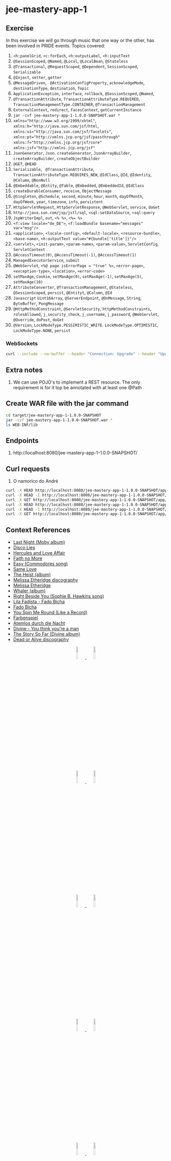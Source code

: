# jee-mastery-app-1

## Exercise

In this exercise we will go through music that one way or the other, has been involved in PRIDE events.
Topics covered:

1. `<h:panelGrid`, `<c:forEach`, `<h:outputLabel`, `<h:inputText`
2. `@SessionScoped`, `@Named`, `@Local`, `@LocalBean`, `@Stateless`
3. `@Transactional`, `@RequestScoped`, `@Dependent`, `SessionScoped`, `Serializable`
4. `@Inject`, `setter`, `getter`
5. `@MessageDriven`, ` @ActivationConfigProperty`, `acknowledgeMode`, `destinationType`, `destination`, `Topic`
6. `ApplicationException`, `interface`, `rollback`, `@SessionScoped`, `@Named`,
7. `@TransactionAttribute`, `TransactionAttributeType.REQUIRED`, `TransactionManagementType.CONTAINER`, `@TransactionManagement`
8. `ExternalContext`, `redirect`, `FacesContext`, `getCurrentInstance`
9. `jar -cvf jee-mastery-app-1-1.0.0-SNAPSHOT.war *`
10. `xmlns="http://www.w3.org/1999/xhtml"`, `xmlns:h="http://java.sun.com/jsf/html`, `xmlns:ui="http://java.sun.com/jsf/facelets"`, `xmlns:pt="http://xmlns.jcp.org/jsf/passthrough"` `xmlns:f="http://xmlns.jcp.org/jsf/core"` `xmlns:jsf="http://xmlns.jcp.org/jsf"`
11. `JsonGenerator`, `Json`. `createGenerator`, `JsonArrayBuilder`, `createArrayBuilder`, `createObjectBuilder`
12. `@GET`, `@HEAD`
13. `Serializable`, ` @TransactionAttribute`, `TransactionAttributeType.REQUIRES_NEW`, `@IdClass`, `@Id`, `@Identity`, `@Column`, `@NonNull`
14. `@Embeddable`, `@Entity`, `@Table`, `@Embedded`, `@EmbeddedId`, `@IdClass`
15. `createDurableConsumer`, `receive`, `ObjectMessage`
16. `@Singleton`,  `@Schedule`, `second`, `minute`, `hour`, `month`, `dayOfMonth`, `dayOfWeek`, `year`, `timezone`, `info`, `persistent`
17. `HttpServletRequest`, `HttpServletResponse`, `@WebServlet`, `service`, `doGet`
18. `http://java.sun.com/jsp/jstl/sql`, `<sql:setDataSource`, `<sql:query`
19. `JspWriterImpl`, `out`, `<% %>`, `<%= %>`
20. `<f:view locale="de_DE">`, `<f:loadBundle basename="messages" var="msg"/>`
21. `<application>`, `<locale-config>`, `<default-locale>`, `<resource-bundle>`,` <base-name>`, `<h:outputText value="#{bundle['title']}"/>`
22. `<servlet>`, `<init-param>`, `<param-name>`, `<param-value>`, `ServletConfig`, `ServletContext`
23. `@AccessTimeout(0)`, `@AccessTimeout(-1)`, `@AccessTimeout(1)`
24. `ManagedExecutorService`, `submit`
25. `@WebServlet`, `<%@ page isErrorPage = "true" %>`, `<error-page>`, `<exception-type>`, `<location>`, `<error-code>`
26. `setMaxAge`, `Cookie`, `setMaxAge(0)`, `setMaxAge(-1)`, `setMaxAge(5)`, `setMaxAge(10)`
27. `AttributeConverter`, `@TransactionManagement`, `@Stateless`, `@SessionScoped`, `persist`, `@Entityt`, `@Column`, `@Id`
28. `Javascript` `Uint16Array`, `@ServerEndpoint`, `@OnMessage`, `String`, `ByteBuffer`, `PongMessage`
29. `@HttpMethodConstraint`, `@ServletSecurity`, `httpMethodConstraints`, `rolesAllowed`, `j_security_check`, `j_username`, `j_password`, `@WebServlet`, `@Override`, `doPost`, `doGet`
30. `@Version`, `LockModeType.PESSIMISTIC_WRITE`. `LockModeType.OPTIMISTIC`, `LockModeType.NONE`, `persist`

### WebSockets

```bash
curl --include --no-buffer --header "Connection: Upgrade" --header "Upgrade: websocket" --header "Host: localhost:8080" --header "Origin: http://localhost:8080" --header "Sec-WebSocket-Key: SomeKey==" --header "Sec-WebSocket-Version: 13" http://localhost:8080/jee-mastery-app-1-1.0.0-SNAPSHOT/lyricsreceiver
```

## Extra notes

1. We can use POJO's to implement a REST resource. The only requirement is for it top be annotated with at least one @Path

## Create WAR file with the jar command

```bash
cd target/jee-mastery-app-1-1.0.0-SNAPSHOT
jar -cvf jee-mastery-app-1-1.0.0-SNAPSHOT.war *
ls WEB-INF/lib
```

## Endpoints

1. http://localhost:8080/jee-mastery-app-1-1.0.0-SNAPSHOT/

## Curl requests

1. O namorico do André

```bash
curl -X HEAD http://localhost:8080/jee-mastery-app-1-1.0.0-SNAPSHOT/app/fado/bands
curl -X HEAD -I http://localhost:8080/jee-mastery-app-1-1.0.0-SNAPSHOT/app/fado/bands
curl -X GET http://localhost:8080/jee-mastery-app-1-1.0.0-SNAPSHOT/app/fado/bands
curl -X HEAD http://localhost:8080/jee-mastery-app-1-1.0.0-SNAPSHOT/app/fado/bands/head
curl -X HEAD -I http://localhost:8080/jee-mastery-app-1-1.0.0-SNAPSHOT/app/fado/bands/head
curl -X GET http://localhost:8080/jee-mastery-app-1-1.0.0-SNAPSHOT/app/fado/bands/head
```
## Context References

-   [Last Night (Moby album)](https://en.wikipedia.org/wiki/Last_Night_(Moby_album))
-   [Disco Lies](https://en.wikipedia.org/wiki/Disco_Lies)
-   [Hercules and Love Affair](https://en.wikipedia.org/wiki/Hercules_and_Love_Affair)
-   [Faith no More](https://en.wikipedia.org/wiki/Faith_No_More)
-   [Easy (Commodores song)](https://en.wikipedia.org/wiki/Easy_(Commodores_song))
-   [Same Love](https://en.wikipedia.org/wiki/Same_Love)
-   [The Heist (album)](https://en.wikipedia.org/wiki/The_Heist_(album))
-   [Melissa Etheridge discography](https://en.wikipedia.org/wiki/Melissa_Etheridge_discography)
-   [Melissa Etheridge](https://en.wikipedia.org/wiki/Melissa_Etheridge)
-   [Whaler (album)](https://en.wikipedia.org/wiki/Whaler_(album))
-   [Right Beside You (Sophie B. Hawkins song)](https://en.wikipedia.org/wiki/Right_Beside_You_(Sophie_B._Hawkins_song))
-   [Lila Fadista - Fado Bicha](https://www.qobuz.com/ie-en/album/lila-fadista-fado-bicha/l390otcj1c1db)
-   [Fado Bicha](https://www.facebook.com/fadobicha/)
-   [You Spin Me Round (Like a Record)](https://en.wikipedia.org/wiki/You_Spin_Me_Round_(Like_a_Record))
-   [Farbenspiel](https://en.wikipedia.org/wiki/Farbenspiel)
-   [Atemlos durch die Nacht](https://en.wikipedia.org/wiki/Atemlos_durch_die_Nacht)
-   [Divine - You think you're a man](https://en.wikipedia.org/wiki/You_Think_You%27re_a_Man)
-   [The Story So Far (Divine album)](https://en.wikipedia.org/wiki/The_Story_So_Far_(Divine_album))
-   [Dead or Alive discography](https://en.wikipedia.org/wiki/Dead_or_Alive_discography)

<div align="center">
      <a title="Melissa Etheridge - Angels Would Fall" href="https://www.youtube.com/watch?v=eC8FfGvCFho">
     <img 
          src="https://img.youtube.com/vi/eC8FfGvCFho/0.jpg" 
          style="width:10%;">
      </a>
      <a title="Sophie B. Hawkins - Right Beside You" href="https://www.youtube.com/watch?v=VDJSOAYEzPA">
     <img 
          src="https://img.youtube.com/vi/VDJSOAYEzPA/0.jpg" 
          style="width:10%;">
      </a>
</div>
<div align="center">
      <a title="Divine - You Think You're a Man" href="https://www.youtube.com/watch?v=063RGou-P_8">
     <img 
          src="https://img.youtube.com/vi/063RGou-P_8/0.jpg" 
          style="width:10%;">
      </a>
      <a title="Full Frontal - You Think You're a Man" href="https://www.youtube.com/watch?v=Esxotxomw8s">
     <img 
          src="https://img.youtube.com/vi/Esxotxomw8s/0.jpg" 
          style="width:10%;">
      </a>
</div>
<div align="center">
      <a title="Donna Summer - Could it be magic" href="https://www.youtube.com/watch?v=3G8FJPdhSOY">
     <img 
          src="https://img.youtube.com/vi/3G8FJPdhSOY/0.jpg" 
          style="width:10%;">
      </a>
      <a title="Helene Fischer - Atemlos durch die Nacht" href="https://www.youtube.com/watch?v=haECT-SerHk">
     <img 
          src="https://img.youtube.com/vi/haECT-SerHk/0.jpg" 
          style="width:10%;">
      </a>
</div>

<div align="center">
      <a title="Dead or Alive - You Spin Me Round (Like a Record)" href="https://www.youtube.com/watch?v=PGNiXGX2nLU">
     <img 
          src="https://img.youtube.com/vi/PGNiXGX2nLU/0.jpg" 
          style="width:10%;">
      </a>
      <a title="Moby - Disco Lies" href="https://www.youtube.com/watch?v=RjJYznmSjkg">
     <img 
          src="https://img.youtube.com/vi/RjJYznmSjkg/0.jpg" 
          style="width:10%;">
      </a>
</div>

<div align="center">
      <a title="Scissor Sisters - Let's have a Kiki" href="https://www.youtube.com/watch?v=eGCD4xb-Tr8">
     <img 
          src="https://img.youtube.com/vi/eGCD4xb-Tr8/0.jpg" 
          style="width:10%;">
      </a>
      <a title="NERVO feat. Kylie Minogue, Jake Shears & Nile Rodgers - The other boys" href="https://www.youtube.com/watch?v=N62Edu_WIhs">
     <img 
          src="https://img.youtube.com/vi/N62Edu_WIhs/0.jpg" 
          style="width:10%;">
      </a>
</div>
<div align="center">
      <a title="Kylie Minogue - All the lovers" href="https://www.youtube.com/watch?v=frv6FOt1BNI">
     <img 
          src="https://img.youtube.com/vi/frv6FOt1BNI/0.jpg" 
          style="width:10%;">
      </a>
      <a title="St. Vincent - Fast Slow Disco" href="https://www.youtube.com/watch?v=dNm0b2SCXxY">
     <img 
          src="https://img.youtube.com/vi/dNm0b2SCXxY/0.jpg" 
          style="width:10%;">
      </a>
</div>
<div align="center">
      <a title="Hercules & Love Affair - Do You Feel The Same?" href="https://www.youtube.com/watch?v=JozUoRIbsEE">
     <img 
          src="https://img.youtube.com/vi/JozUoRIbsEE/0.jpg" 
          style="width:10%;">
      </a>
      <a title="Dorian & Pimp Flaco - Dual" href="https://www.youtube.com/watch?v=TBZ52zCD0zk">
     <img 
          src="https://img.youtube.com/vi/TBZ52zCD0zk/0.jpg" 
          style="width:10%;">
      </a>
</div>
<div align="center">
      <a title="Macklemore & Ryan Lewis, Mary Lambert - Same Love" href="https://www.youtube.com/watch?v=hlVBg7_08n0">
     <img 
          src="https://img.youtube.com/vi/hlVBg7_08n0/0.jpg" 
          style="width:10%;">
      </a>
      <a title="P!nk - Raise Your Glass" href="https://www.youtube.com/watch?v=XjVNlG5cZyQ">
     <img 
          src="https://img.youtube.com/vi/XjVNlG5cZyQ/0.jpg" 
          style="width:10%;">
      </a>
</div>
<div align="center">
      <a title="Fado Bicha - O Namorico do André" href="https://www.youtube.com/watch?v=GrZv7FJGUKE">
     <img 
          src="https://img.youtube.com/vi/GrZv7FJGUKE/0.jpg" 
          style="width:10%;">
      </a>
      <a title="In-Grid - Tu Es Foutu (LAMUR)" href="https://www.youtube.com/watch?v=MZqlhQm7hv4">
     <img 
          src="https://img.youtube.com/vi/MZqlhQm7hv4/0.jpg" 
          style="width:10%;">
      </a>
</div>

<div align="center">
      <a title="Faith no more - Easy" href="https://www.youtube.com/watch?v=vPzDTfIb0DU">
     <img 
          src="https://img.youtube.com/vi/vPzDTfIb0DU/0.jpg" 
          style="width:10%;">
      </a>
      <a title="The Young Professionals feat Uriel Yekutiel - D.I.S.C.O." href="https://www.youtube.com/watch?v=VcZnRz7WujA">
     <img 
          src="https://img.youtube.com/vi/VcZnRz7WujA/0.jpg" 
          style="width:10%;">
      </a>
</div>

<div align="center">
      <a title="La Prohibida - Baloncesto" href="https://www.youtube.com/watch?v=HSzekat1ajU">
     <img 
          src="https://img.youtube.com/vi/HSzekat1ajU/0.jpg" 
          style="width:10%;">
      </a>
      <a title="Katy Perry - I Kissed a Girl" href="https://www.youtube.com/watch?v=tAp9BKosZXs">
     <img 
          src="https://img.youtube.com/vi/tAp9BKosZXs/0.jpg" 
          style="width:10%;">
      </a>
</div>

## References

-   [42.2 Lock Modes](https://docs.oracle.com/javaee/7/tutorial/persistence-locking002.htm)
-   [Locking in JPA](https://www.objectdb.com/java/jpa/persistence/lock)
-   [How does LockModeType.OPTIMISTIC work in JPA and Hibernate](https://vladmihalcea.com/hibernate-locking-patterns-how-does-optimistic-lock-mode-work/)
-   [JSR 338: JavaTM Persistence API, Version 2.1](https://download.oracle.com/otn-pub/jcp/persistence-2_1-fr-eval-spec/JavaPersistence.pdf?AuthParam=1611180403_428ca418c9306d162b6b4194d54123fe)
-   [Difference between Shared Lock and Exclusive Lock](https://www.geeksforgeeks.org/difference-between-shared-lock-and-exclusive-lock/#:~:text=Exclusive%20Lock%20(X)%20%3A&text=Also%20called%20write%20lock.,one%20transaction%20at%20a%20time.)
-   [Optimistic vs. Pessimistic locking](https://stackoverflow.com/questions/129329/optimistic-vs-pessimistic-locking)
-   [What is isErrorPage attribute in JSP?](https://www.tutorialspoint.com/what-is-iserrorpage-attribute-in-jsp)
-   [Error Handler Servlet: how to get exception cause](https://stackoverflow.com/questions/4207586/error-handler-servlet-how-to-get-exception-cause)
-   [Optimistic locking and automatic retry](https://enterprisecraftsmanship.com/posts/optimistic-locking-automatic-retry/#:~:text=Pessimistic%20locking%20is%20when%20you,to%20proceed%20with%20the%20update.)
-   [Lock Modes](https://docs.oracle.com/javaee/6/tutorial/doc/gkjiu.html)
-   [Using the WebSocket API in a Web Application](https://netbeans.apache.org/kb/docs/javaee/maven-websocketapi.html#_sending_binary_data_to_the_endpoint)
-   [ServletConfig Interface](https://www.javatpoint.com/servletconfig)
-   [JSTL Format Tag fmt:setLocale Example](https://www.codejava.net/java-ee/jstl/jstl-format-tag-setlocale)
-   [JViews JSF applications globalization and multicultural support](https://help.perforce.com/visualization/jviews/8.10/jviews-charts810/doc/html/en-US/Content/Visualization/Documentation/JViews/JViews_Charts/_pubskel/ps_usrwebcharts476.html)
-   [Creating Durable Subscriptions](https://docs.oracle.com/cd/E19798-01/821-1841/bncgd/index.html#:~:text=To%20delete%20a%20durable%20subscription,unsubscribe(%22MySub%22)%3B)
-   [Interface JsonReader](https://docs.oracle.com/javaee/7/api/javax/json/JsonReader.html)
-   [How to use Message Selectors to filter messages](https://timjansen.github.io/jarfiller/guide/jms/selectors.xhtml)
-   [JPA issue in combo with @SessionScoped](http://tomee-openejb.979440.n4.nabble.com/JPA-issue-in-combo-with-SessionScoped-td4662268.html)
-   [JMSContext createContext(int sessionMode)](https://docs.oracle.com/javaee/7/api/javax/jms/ConnectionFactory.html#createContext-int-)
-   [JSTL - Core <c:forEach>, <c:forTokens> Tag](https://www.tutorialspoint.com/jsp/jstl_core_foreach_tag.htm)
-   [8.8. Transactional Stateful Session Beans](http://www.cs.ait.ac.th/~on/O/oreilly/java-ent/ebeans/ch08_08.htm)
-   [Transaction Annotations](http://tomee.apache.org/transaction-annotations.html)
-   [EJB - Transactions](https://www.tutorialspoint.com/ejb/ejb_transactions.htm)
-   [Programming WebLogic Enterprise JavaBeans](https://docs.oracle.com/cd/E13222_01/wls/docs103/ejb/index.html)
-   [CDI : WELD-001408 Unsatisfied dependencies, how to resolve it?](https://stackoverflow.com/questions/22191377/cdi-weld-001408-unsatisfied-dependencies-how-to-resolve-it)
-   [The Java EE 6 Tutorial using scopes](https://docs.oracle.com/javaee/6/tutorial/doc/gjbbk.html)
-   [JSR 352: Batch Applications for the Java Platform](https://jcp.org/en/jsr/detail?id=352)
-   [An Overview of Batch Processing in Java EE 7.0](https://www.oracle.com/technical-resources/articles/java/batch-processing-ee-7.html)
-   [CDI @RequestScoped](https://tomee.apache.org/examples-trunk/cdi-request-scope/)
-   [An Overview of CDI Events](https://dzone.com/articles/an-overview-of-cdi-events)
-   [Using Events in CDI Applications](https://docs.oracle.com/javaee/6/tutorial/doc/gkhic.html)
-   [Chapter 2. Concepts](https://docs.jboss.org/cdi/spec/1.0/html/concepts.html)
-   [Native CDI Qualifiers: @Any and @Default](https://abhirockzz.wordpress.com/2015/09/27/native-cdi-qualifiers-any-and-default/)
-   [The built-in qualifiers @Default and @Any](https://dzone.com/articles/built-qualifiers-default-and)
-   [JBoss - Chapter 3. Programming model](https://docs.jboss.org/cdi/spec/1.0/html/implementation.html)
-   [Annotation Type Inject](https://docs.oracle.com/javaee/6/api/javax/inject/Inject.html)
-   [Dependency Injection, Annotations, and why Java is Better Than you Think it is](https://www.objc.io/issues/11-android/dependency-injection-in-java/)
-   [Chapter 37. Partial Deployment Descriptors](https://docs.jboss.org/ejb3/docs/tutorial/1.0.7/html/Partial_deployment_descriptor.html)
-   [Deployment Descriptor Schema and Document Type Definitions Reference](https://docs.oracle.com/cd/E11035_01/wls100/ejb/DD_defs_reference.html)
-   [Java EE 7 Deployment Descriptors](https://antoniogoncalves.org/2013/06/04/java-ee-7-deployment-descriptors/)
-   [Fusion Middleware Developing Web Applications, Servlets, and JSPs for Oracle WebLogic Server](https://docs.oracle.com/cd/E24329_01/web.1211/e21049/web_xml.htm#WBAPP502)
-   [Database Authentication](https://docs.jboss.org/author/display/WFLY/Database%20Authentication%20Migration.html)
-   [Securing a web application](https://openliberty.io/guides/security-intro.html)
-   [Connect JDBC driver as Wildfly module](https://javadev.org/appservers/wildfly/8.2/jdbc/postgresql/)
-   [service-java-notificacoes](https://github.com/fas-alves/service-java-notificacoes)
-   [18.2. ROLE-BASED SECURITY IN APPLICATIONS](https://access.redhat.com/documentation/en-us/red_hat_jboss_enterprise_application_platform/6.4/html/development_guide/sect-role-based_security_in_applications)
-   [What Are Realms, Users, Groups, and Roles?](https://docs.oracle.com/javaee/6/tutorial/doc/bnbxj.html)
-   [Examples: Securing Enterprise Beans](https://javaee.github.io/tutorial/security-javaee003.html)
-   [WS-Security](https://en.wikipedia.org/wiki/WS-Security)
-   [JSTL - Core <fmt:message> Tag](https://www.tutorialspoint.com/jsp/jstl_format_message_tag.htm)
-   [JSTL - Core <fmt:bundle> Tag](https://www.tutorialspoint.com/jsp/jstl_format_bundle_tag.htm)
-   [JSP - Standard Tag Library (JSTL) Tutorial](https://www.tutorialspoint.com/jsp/jsp_standard_tag_library.htm)
-   [JSF 2 Templating with Facelets example](https://mkyong.com/jsf2/jsf-2-templating-with-facelets-example/)
-   [23.4 About CDI Managed Beans](https://docs.oracle.com/javaee/7/tutorial/cdi-basic004.htm)
-   [JSF Navigation Rule Example Tutorial](https://www.journaldev.com/7042/jsf-navigation-rule-example-tutorial)
-   [Caesar Cipher Encrypt & Decrypt](https://md5decrypt.net/en/Caesar/)
-   [18 Java API for WebSocket](http://www.devdoc.net/javaxe/JavaEE-7u2/docs/javaee-tutorial/doc/websocket.htm)
-   [WebSocket Client API in Java EE 7](https://dzone.com/articles/websocket-client-api-in-java-ee-7)
-   [Java EE 7: Building Web Applications with WebSocket, JavaScript and HTML5](oracle.com/webfolder/technetwork/tutorials/obe/java/HomeWebsocket/WebsocketHome.html#:~:text=By%20maintaining%20a%20constant%20connection,into%20Java%20EE%207%20applications.)
-   [Creating Custom JAX-RS MessageBodyReader](https://memorynotfound.com/jax-rs-messagebodyreader/)
-   [Creating Custom JAX-RS MessageBodyWriter](https://memorynotfound.com/jax-rs-messagebodywriter/)
-   [Chapter 4. RESTful Web Services](https://www.oreilly.com/library/view/java-ee-7/9781449370589/ch04.html)
-   [XMLHttpRequest.response](https://developer.mozilla.org/en-US/docs/Web/API/XMLHttpRequest/response)
-   [29.2 Creating a RESTful Root Resource Class](https://docs.oracle.com/javaee/7/tutorial/jaxrs002.htm)
-   [32.7 The Lifecycles of Enterprise Beans](https://docs.oracle.com/javaee/7/tutorial/ejb-intro007.htm)
-   [Annotation Type Path](https://docs.oracle.com/javaee/7/api/javax/ws/rs/Path.html)
-   [jsp:useBean action tag](https://www.javatpoint.com/jsp-useBean-action)
-   [How can I print error stack trace in JSP page?](https://stackoverflow.com/questions/8135980/how-can-i-print-error-stack-trace-in-jsp-page/8136065)
-   [Why is a JSP converted to Servlet?](https://stackoverflow.com/questions/42203449/why-is-a-jsp-converted-to-servlet)
-   [web.xml Deployment Descriptor Elements](https://docs.oracle.com/cd/E13222_01/wls/docs81/webapp/web_xml.html#1039330)
-   [Web.xml Filter Mapping in JSP Servlet with Example](https://www.guru99.com/jsp-filter.html)
-   [Define and Map Filters](https://help.perforce.com/hydraexpress/4.3.0/html/rwsfexpservletug/4-8.html#:~:text=The%20filter%20element%20of%20a,for%20this%20particular%20filter%20instance.)
-   [How do I define a filter using @WebFilter annotation?](https://kodejava.org/how-do-i-define-a-filter-using-webfilter-annotation/)
-   [URL Rewriting in WSDL and XML Schema](https://membrane-soa.org/service-proxy-doc/4.2/url-rewriting-wsdl.htm)
-   [Web Services Custom Resource (prior to V3.3)](https://hub.verj.io/ebase/doc/WebServicesCustomResource.htm#Session_Management)
-   [Auth0 REST vs SOAP - Building Modern Applications](https://auth0.com/learn/rest-vs-soap/)
-   [O'Reilly SOAP session scope](https://www.oreilly.com/library/view/apache-axis2-web/9781849511568/ch10s05.html)
-   [WebLogic Communications Services Gatekeeper Application Developer's Guide](https://docs.oracle.com/cd/E50778_01/doc.60/e50769/app_sessmgr.htm#SGAPP138)
-   [InterSystems SOAP Session Management](https://docs.intersystems.com/irislatest/csp/docbook/DocBook.UI.Page.cls?KEY=GSOAP_SESSIONS)
-   [SOAP request from command line using curl](https://browse-tutorials.com/tutorial/soap-request-command-line-using-curl)
-   [Session Management in Java – HttpServlet, Cookies, URL Rewriting](https://www.journaldev.com/1907/java-session-management-servlet-httpsession-url-rewriting)
-   [URL Rewriting](https://www.javatpoint.com/url-rewriting-in-session-tracking)
-   [PublisherSubscriberTest.java](https://github.com/WASdev/sample.javaee7.jms/blob/master/src/main/java/com/ibm/ws/jms20/samples/PublisherSubscriberTest.java)
-   [Guaranteed Delivery using JMS Message Acknowledgement](https://jstobigdata.com/jms/guaranteed-delivery-using-jms-message-acknowledgement/)
-   [WildFly 9 - A JMS-oriented tutorial](https://gianlucacosta.info/blog/wildfly-jms-tutorial)
-   [Transaction management: EJB3 vs Spring](https://blog.frankel.ch/transaction-management-ejb3-vs-spring/)
-   [EJB passivation and activation example](https://www.javacodegeeks.com/2013/08/ejb-passivation-and-activation-example.html)
-   [@Resource injection target is invalid. Only setter methods are allowed](https://stackoverflow.com/questions/18019947/resource-injection-target-is-invalid-only-setter-methods-are-allowed)
-   [http://tomee.apache.org/testing-transactions-example.html](http://tomee.apache.org/testing-transactions-example.html)

## About me 👨🏽‍💻🚀

[![alt text](https://raw.githubusercontent.com/jesperancinha/project-signer/master/project-signer-templates/icons-20/JEOrgLogo-20.png "João Esperancinha Homepage")](http://joaofilipesabinoesperancinha.nl)
[![Twitter Follow](https://img.shields.io/twitter/follow/joaofse?label=João%20Esperancinha&style=social "Twitter")](https://twitter.com/joaofse)
[![GitHub followers](https://img.shields.io/github/followers/jesperancinha.svg?label=jesperancinha&style=social "GitHub")](https://github.com/jesperancinha)
[![alt text](https://raw.githubusercontent.com/jesperancinha/project-signer/master/project-signer-templates/icons-20/medium-20.png "Medium")](https://medium.com/@jofisaes)
[![alt text](https://raw.githubusercontent.com/jesperancinha/project-signer/master/project-signer-templates/icons-20/google-apps-20.png "Google Apps")](https://play.google.com/store/apps/developer?id=Joao+Filipe+Sabino+Esperancinha)
[![alt text](https://raw.githubusercontent.com/jesperancinha/project-signer/master/project-signer-templates/icons-20/sonatype-20.png "Sonatype Search Repos")](https://search.maven.org/search?q=org.jesperancinha)
[![alt text](https://raw.githubusercontent.com/jesperancinha/project-signer/master/project-signer-templates/icons-20/docker-20.png "Docker Images")](https://hub.docker.com/u/jesperancinha)
[![alt text](https://raw.githubusercontent.com/jesperancinha/project-signer/master/project-signer-templates/icons-20/stack-overflow-20.png)](https://stackoverflow.com/users/3702839/joao-esperancinha)
[![alt text](https://raw.githubusercontent.com/jesperancinha/project-signer/master/project-signer-templates/icons-20/reddit-20.png "Reddit")](https://www.reddit.com/user/jesperancinha/)
[![alt text](https://raw.githubusercontent.com/jesperancinha/project-signer/master/project-signer-templates/icons-20/acclaim-20.png "Acclaim")](https://www.youracclaim.com/users/joao-esperancinha/badges)
[![alt text](https://raw.githubusercontent.com/jesperancinha/project-signer/master/project-signer-templates/icons-20/devto-20.png "Dev To")](https://dev.to/jofisaes)
[![alt text](https://raw.githubusercontent.com/jesperancinha/project-signer/master/project-signer-templates/icons-20/hackernoon-20.jpeg "Hackernoon")](https://hackernoon.com/@jesperancinha)
[![alt text](https://raw.githubusercontent.com/jesperancinha/project-signer/master/project-signer-templates/icons-20/codeproject-20.png "Code Project")](https://www.codeproject.com/Members/jesperancinha)
[![alt text](https://raw.githubusercontent.com/jesperancinha/project-signer/master/project-signer-templates/icons-20/github-20.png "GitHub")](https://github.com/jesperancinha)
[![alt text](https://raw.githubusercontent.com/jesperancinha/project-signer/master/project-signer-templates/icons-20/bitbucket-20.png "BitBucket")](https://bitbucket.org/jesperancinha)
[![alt text](https://raw.githubusercontent.com/jesperancinha/project-signer/master/project-signer-templates/icons-20/gitlab-20.png "GitLab")](https://gitlab.com/jesperancinha)
[![alt text](https://raw.githubusercontent.com/jesperancinha/project-signer/master/project-signer-templates/icons-20/bintray-20.png "BinTray")](https://bintray.com/jesperancinha)
[![alt text](https://raw.githubusercontent.com/jesperancinha/project-signer/master/project-signer-templates/icons-20/free-code-camp-20.jpg "FreeCodeCamp")](https://www.freecodecamp.org/jofisaes)
[![alt text](https://raw.githubusercontent.com/jesperancinha/project-signer/master/project-signer-templates/icons-20/hackerrank-20.png "HackerRank")](https://www.hackerrank.com/jofisaes)
[![alt text](https://raw.githubusercontent.com/jesperancinha/project-signer/master/project-signer-templates/icons-20/codeforces-20.png "Code Forces")](https://codeforces.com/profile/jesperancinha)
[![alt text](https://raw.githubusercontent.com/jesperancinha/project-signer/master/project-signer-templates/icons-20/codebyte-20.png "Codebyte")](https://coderbyte.com/profile/jesperancinha)
[![alt text](https://raw.githubusercontent.com/jesperancinha/project-signer/master/project-signer-templates/icons-20/codewars-20.png "CodeWars")](https://www.codewars.com/users/jesperancinha)
[![alt text](https://raw.githubusercontent.com/jesperancinha/project-signer/master/project-signer-templates/icons-20/codepen-20.png "Code Pen")](https://codepen.io/jesperancinha)
[![alt text](https://raw.githubusercontent.com/jesperancinha/project-signer/master/project-signer-templates/icons-20/coursera-20.png "Coursera")](https://www.coursera.org/user/da3ff90299fa9297e283ee8e65364ffb)
[![alt text](https://raw.githubusercontent.com/jesperancinha/project-signer/master/project-signer-templates/icons-20/hacker-news-20.png "Hacker News")](https://news.ycombinator.com/user?id=jesperancinha)
[![alt text](https://raw.githubusercontent.com/jesperancinha/project-signer/master/project-signer-templates/icons-20/infoq-20.png "InfoQ")](https://www.infoq.com/profile/Joao-Esperancinha.2/)
[![Generic badge](https://img.shields.io/static/v1.svg?label=Articles&message=Across%20The%20Web&color=purple)](https://github.com/jesperancinha/project-signer/blob/master/project-signer-templates/Articles.md)
[![Generic badge](https://img.shields.io/static/v1.svg?label=Homepage&message=Time%20Disruption%20Studios&color=6495ED)](http://tds.joaofilipesabinoesperancinha.nl/)
[![Generic badge](https://img.shields.io/static/v1.svg?label=Homepage&message=Image%20Train%20Filters&color=6495ED)](http://itf.joaofilipesabinoesperancinha.nl/)
[![Generic badge](https://img.shields.io/static/v1.svg?label=Homepage&message=MancalaJE&color=6495ED)](http://mancalaje.joaofilipesabinoesperancinha.nl/)
[![Generic badge](https://img.shields.io/static/v1.svg?label=All%20Badges&message=Badges&color=red)](https://github.com/jesperancinha/project-signer/blob/master/project-signer-templates/Badges.md)
[![Generic badge](https://img.shields.io/static/v1.svg?label=Status&message=Project%20Status&color=red)](https://github.com/jesperancinha/project-signer/blob/master/project-signer-templates/Status.md)
[![Generic badge](https://img.shields.io/static/v1.svg?label=GitHub&message=ITF%20Chartizate%20Android&color=yellow)](https://github.com/JEsperancinhaOrg/itf-chartizate-android)
[![Generic badge](https://img.shields.io/static/v1.svg?label=GitHub&message=ITF%20Chartizate%20Java&color=yellow)](https://github.com/JEsperancinhaOrg/itf-chartizate-modules/tree/master/itf-chartizate-java)
[![Generic badge](https://img.shields.io/static/v1.svg?label=GitHub&message=ITF%20Chartizate%20API&color=yellow)](https://github.com/JEsperancinhaOrg/itf-chartizate/tree/master/itf-chartizate-api)
[![Generic badge](https://img.shields.io/static/v1.svg?label=GitHub&message=Markdowner%20Core&color=yellow)](https://github.com/jesperancinha/markdowner/tree/master/markdowner-core)
[![Generic badge](https://img.shields.io/static/v1.svg?label=GitHub&message=Markdowner%20Filter&color=yellow)](https://github.com/jesperancinha/markdowner/tree/master/markdowner-filter)
[![alt text](https://raw.githubusercontent.com/jesperancinha/project-signer/master/project-signer-templates/icons-20/linkedin-20.png "LinkedIn")](https://www.linkedin.com/in/joaoesperancinha/)
[![alt text](https://raw.githubusercontent.com/jesperancinha/project-signer/master/project-signer-templates/icons-20/xing-20.png "Xing")](https://www.xing.com/profile/Joao_Esperancinha/cv)
[![alt text](https://raw.githubusercontent.com/jesperancinha/project-signer/master/project-signer-templates/icons-20/instagram-20.png "Instagram")](https://www.instagram.com/jesperancinha/)
[![alt text](https://raw.githubusercontent.com/jesperancinha/project-signer/master/project-signer-templates/icons-20/tumblr-20.png "Tumblr")](https://jofisaes.tumblr.com/)
[![alt text](https://raw.githubusercontent.com/jesperancinha/project-signer/master/project-signer-templates/icons-20/pinterest-20.png "Pinterest")](https://nl.pinterest.com/jesperancinha/)
[![alt text](https://raw.githubusercontent.com/jesperancinha/project-signer/master/project-signer-templates/icons-20/quora-20.png "Quora")](https://nl.quora.com/profile/Jo%C3%A3o-Esperancinha)

## Achievements

[![Oracle Certified Professional, Java SE 11 Programmer](https://raw.githubusercontent.com/jesperancinha/project-signer/master/project-signer-templates/badges/oracle-certified-professional-java-se-11-developer-100.png "Oracle Certified Professional, Java SE 11 Programmer")](https://www.youracclaim.com/badges/87609d8e-27c5-45c9-9e42-60a5e9283280/public_url)
[![Oracle Certified Professional, Java SE 8 Programmer](https://raw.githubusercontent.com/jesperancinha/project-signer/master/project-signer-templates/badges/oracle-certified-professional-java-se-8-programmer-100.png "Oracle Certified Professional, Java SE 8 Programmer")](https://www.youracclaim.com/badges/92e036f5-4e11-4cff-9935-3e62266d2074/public_url)
[![Oracle Certified Associate, Java SE 8 Programmer](https://raw.githubusercontent.com/jesperancinha/project-signer/master/project-signer-templates/badges/oracle-certified-associate-java-se-8-programmer-100.png)](https://www.youracclaim.com/badges/a206436d-6fd8-4ca1-8feb-38a838446ee7/public_url)
[![Oracle Certified Associate, Java SE 7 Programmer](https://raw.githubusercontent.com/jesperancinha/project-signer/master/project-signer-templates/badges/oracle-certified-associate-java-se-7-programmer-100.png)](https://www.youracclaim.com/badges/f4c6cc1e-cb52-432b-904d-36d266112225/public_url)
[![Oracle Certified Juninor Associate](https://raw.githubusercontent.com/jesperancinha/project-signer/master/project-signer-templates/badges/oracle-certified-foundations-associate-java-100.png)](https://www.youracclaim.com/badges/6db92c1e-7bca-4856-9543-0d5ed0182794/public_url)
